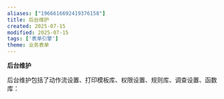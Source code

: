```yaml
---
aliases: ["1966616692419376158"]
title: 后台维护
created: 2025-07-15
modified: 2025-07-15
tags: ['表单引擎']
theme: 业务表单
---
```


**后台维护**

后台维护包括了动作流设置、打印模板库、权限设置、规则库、调查设置、函数库：